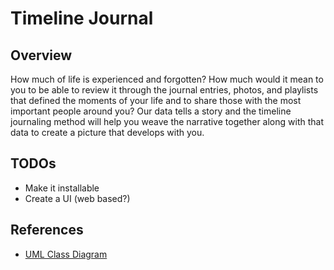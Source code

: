 # Timeline Journal
## Overview
How much of life is experienced and forgotten? How much would it mean to you to be able to review it through the journal entries, photos, and playlists that defined the moments of your life and to share those with the most important people around you? Our data tells a story and the timeline journaling method will help you weave the narrative together along with that data to create a picture that develops with you.

## TODOs
* Make it installable
* Create a UI (web based?)

## References
* [UML Class Diagram](https://drive.google.com/file/d/1jElk3_AAJMufBce4x2pHSxqeKe0kNjPo/view?usp=sharing)